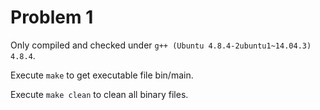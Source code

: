 Problem 1
===
Only compiled and checked under `g++ (Ubuntu 4.8.4-2ubuntu1~14.04.3) 4.8.4`.

Execute `make` to get executable file bin/main.

Execute `make clean` to clean all binary files.
